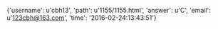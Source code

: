 {'username': u'cbh13', 'path': u'1155/1155.html', 'answer': u'C', 'email': u'123cbh@163.com', 'time': '2016-02-24:13:43:51'}